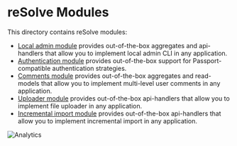 # **reSolve Modules**

This directory contains reSolve modules:

* [Local admin module](@resolve-js/module-admin/) provides out-of-the-box aggregates and api-handlers that allow you to implement local admin CLI in any application.
* [Authentication module](@resolve-js/module-auth/) provides out-of-the-box support for Passport-compatible authentication strategies.
* [Comments module](@resolve-js/module-comments/) provides out-of-the-box aggregates and read-models that allow you to implement multi-level user comments in any application.
* [Uploader module](@resolve-js/module-uploader/) provides out-of-the-box api-handlers that allow you to implement file uploader in any application.
* [Incremental import module](@resolve-js/module-incremental-import/) provides out-of-the-box api-handlers that allow you to implement incremental import in any application.

![Analytics](https://ga-beacon.appspot.com/UA-118635726-1/packages-modules-readme?pixel)

